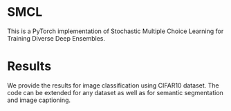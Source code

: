 # SMCL
This is a PyTorch implementation of Stochastic Multiple Choice Learning for Training Diverse Deep Ensembles.

# Results
We provide the results for image classification using CIFAR10 dataset. The code can be extended for any dataset 
as well as for semantic segmentation and image captioning.


